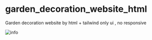 # garden_decoration_website_html
Garden decoration website by html + tailwind only ui , no responsive

![info](https://user-images.githubusercontent.com/82081127/225247307-63144ccb-05be-4ce2-bfd9-6892660652d1.png)


